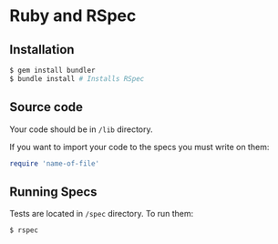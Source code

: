 # Ruby and RSpec

## Installation

```bash
$ gem install bundler
$ bundle install # Installs RSpec
```

## Source code
Your code should be in `/lib` directory.

If you want to import your code to the specs you must write on them:

```ruby
require 'name-of-file'
```

## Running Specs

Tests are located in `/spec` directory. To run them:

```bash
$ rspec
```
